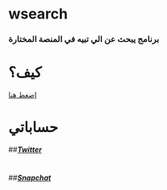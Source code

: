 # wsearch
### برنامج يبحث عن الي تبيه في المنصة المختارة
# كيف؟
<a href="">إضغط هنا</a>
# حساباتي
##***<a href="https://twitter.com">Twitter</a>***
#
##***<a href="https://snapchat.com/add/sulimanxx1">Snapchat</a>***
